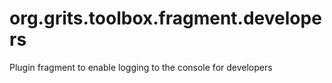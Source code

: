 # org.grits.toolbox.fragment.developers
Plugin fragment to enable logging to the console for developers
